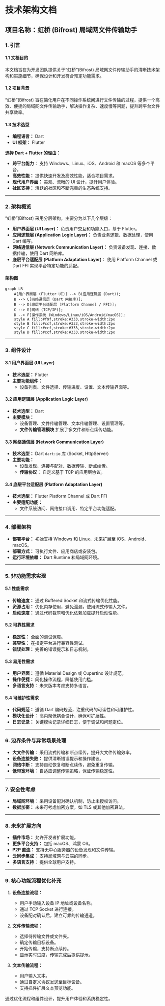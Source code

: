 # 技术架构文档

## 项目名称：虹桥 (Bifrost) 局域网文件传输助手

### 1. 引言

#### 1.1 文档目的
本文档旨在为开发团队提供关于“虹桥”(Bifrost) 局域网文件传输助手的清晰技术架构和实施细节，确保设计和开发符合预定功能需求。

#### 1.2 项目背景
“虹桥”(Bifrost) 旨在简化用户在不同操作系统间进行文件传输的过程，提供一个高效、便捷的局域网文件传输助手，解决操作复杂、速度慢等问题，提升跨平台文件共享效率。

#### 1.3 技术选型
- **编程语言：** Dart
- **UI 框架：** Flutter

**选择 Dart + Flutter 的理由：**
- **跨平台能力：** 支持 Windows、Linux、iOS、Android 和 macOS 等多个平台。
- **高效性能：** 提供快速开发及高效性能，适合项目需求。
- **现代用户界面：** 美观、流畅的 UI 设计，提升用户体验。
- **社区支持：** 活跃的社区和不断完善的生态系统支持。

---

### 2. 架构概览

“虹桥”(Bifrost) 采用分层架构，主要分为以下几个层级：

- **用户界面层 (UI Layer)：** 负责用户交互和功能入口，基于 Flutter。
- **应用逻辑层 (Application Logic Layer)：** 负责业务逻辑、数据处理，使用 Dart 编写。
- **网络通信层 (Network Communication Layer)：** 负责设备发现、连接、数据传输，使用 Dart 网络库。
- **底层平台适配层 (Platform Adaptation Layer)：** 使用 Platform Channel 或 Dart FFI 实现平台特定功能的适配。

#### 架构图
```mermaid
graph LR
    A[用户界面层 (Flutter UI)] --> B(应用逻辑层 (Dart));
    B --> C[网络通信层 (Dart 网络库)];
    B --> D[底层平台适配层 (Platform Channel / FFI)];
    C --> E[网络 (TCP/IP)];
    D --> F[操作系统 (Windows/Linux/iOS/Android/macOS)];
    style A fill:#f9f,stroke:#333,stroke-width:2px
    style B fill:#ccf,stroke:#333,stroke-width:2px
    style C fill:#ccf,stroke:#333,stroke-width:2px
    style D fill:#ccf,stroke:#333,stroke-width:2px
```

---

### 3. 组件设计

#### 3.1 用户界面层 (UI Layer)
- **技术选型：** Flutter
- **主要功能组件：**
  - 设备列表、文件选择、传输进度、设置、文本传输界面等。

#### 3.2 应用逻辑层 (Application Logic Layer)
- **技术选型：** Dart
- **主要模块：**
  - 设备管理、文件传输管理、文本传输管理、设置管理等。
  - **文件传输管理模块** 扩展了多文件和断点续传功能。

#### 3.3 网络通信层 (Network Communication Layer)
- **技术选型：** Dart `dart:io` 库 (Socket, HttpServer)
- **主要功能：**
  - 设备发现、连接与配对、数据传输、断点续传。
  - **传输协议：** 自定义基于 TCP 的应用层协议。

#### 3.4 底层平台适配层 (Platform Adaptation Layer)
- **技术选型：** Flutter Platform Channel 或 Dart FFI
- **主要适配功能：**
  - 文件系统访问、网络接口调用、特定平台功能适配。

---

### 4. 部署架构

- **部署平台：** 初始支持 Windows 和 Linux，未来扩展至 iOS、Android、macOS。
- **部署方式：** 可执行文件、应用商店或安装包。
- **运行环境依赖：** Dart Runtime 和局域网环境。

---

### 5. 非功能需求实现

#### 5.1 性能需求
- **传输速度：** 通过 Buffered Socket 和流式传输优化性能。
- **资源占用：** 优化内存使用，避免泄漏，使用流式传输大文件。
- **启动速度：** 通过代码裁剪和优化依赖加载提升启动性能。

#### 5.2 可靠性需求
- **稳定性：** 全面的测试保障。
- **兼容性：** 在指定平台进行兼容性测试。
- **错误处理：** 完善的错误提示和日志机制。

#### 5.3 易用性需求
- **用户界面：** 遵循 Material Design 或 Cupertino 设计规范。
- **操作便捷：** 简化操作流程，降低使用门槛。
- **多语言支持：** 未来版本考虑支持多语言。

#### 5.4 可维护性需求
- **代码规范：** 遵循 Dart 编码规范，注重代码的可读性和可维护性。
- **模块化设计：** 高内聚低耦合设计，确保可扩展性。
- **日志记录：** 关键模块记录详细日志，便于调试和问题定位。

---

### 6. 边界条件与异常场景处理

- **大文件传输：** 采用流式传输和断点续传，提升大文件传输效率。
- **设备连接失败：** 提供清晰错误提示和操作建议。
- **网络中断：** 支持自动恢复和断点续传，避免重复传输。
- **低带宽环境：** 自适应调整传输策略，保证传输稳定性。

---

### 7. 安全性考虑

- **局域网环境：** 采用设备配对确认机制，防止未授权访问。
- **数据加密：** 未来可考虑加密方案，如 TLS 或其他加密算法。

---

### 8. 未来扩展方向

- **插件市场：** 允许开发者扩展功能。
- **更多平台支持：** 包括 macOS、鸿蒙 OS。
- **P2P 直连：** 支持无中心服务器的设备发现和文件传输。
- **云同步集成：** 支持局域网与云端的同步。
- **多语言支持：** 提供全球用户支持。

---

### 9. 核心功能流程优化补充

1. **设备连接流程：**
   - 用户手动输入设备 IP 地址或设备名称。
   - 通过 TCP Socket 进行连接。
   - 设备配对确认后，建立可靠的传输通道。

2. **文件传输流程：**
   - 选择待传输文件或文件夹。
   - 确定传输目标设备。
   - 开始传输，支持断点续传。
   - 显示实时进度，传输完成后提供提示。

3. **文本传输流程：**
   - 用户输入文本。
   - 通过自定义协议发送至目标设备。
   - 支持插件扩展文本预览功能。

通过优化流程和组件设计，提升用户体验和系统稳定性。